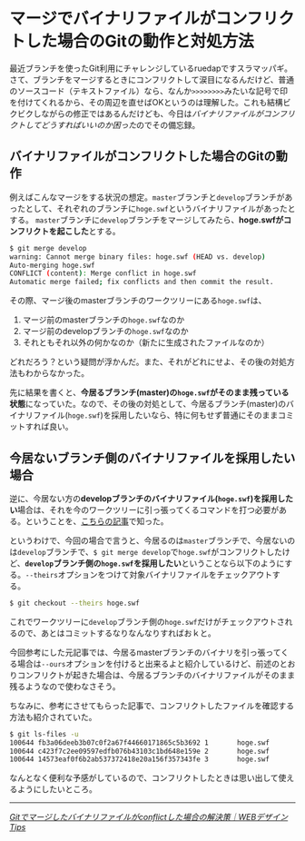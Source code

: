 # <span>マージでバイナリファイルがコンフリクトした場合の</span><span>Gitの動作と対処方法</span>


最近ブランチを使ったGit利用にチャレンジしているruedapですスラマッパギ。さて、ブランチをマージするときにコンフリクトして涙目になるんだけど、普通のソースコード（テキストファイル）なら、なんか`>>>>>>>>`みたいな記号で印を付けてくれるから、その周辺を直せばOKというのは理解した。これも結構ビクビクしながらの修正ではあるんだけども、今日は*バイナリファイルがコンフリクトしてどうすればいいのか困った*のでその備忘録。

<!-- READMORE -->

## バイナリファイルがコンフリクトした場合のGitの動作

例えばこんなマージをする状況の想定。`master`ブランチと`develop`ブランチがあったとして、それぞれのブランチに`hoge.swf`というバイナリファイルがあったとする。
`master`ブランチに`develop`ブランチをマージしてみたら、**hoge.swfがコンフリクトを起こした**とする。

~~~ sh
$ git merge develop
warning: Cannot merge binary files: hoge.swf (HEAD vs. develop)
Auto-merging hoge.swf
CONFLICT (content): Merge conflict in hoge.swf
Automatic merge failed; fix conflicts and then commit the result.
~~~

その際、マージ後のmasterブランチのワークツリーにある`hoge.swf`は、

1. マージ前のmasterブランチの`hoge.swf`なのか
2. マージ前のdevelopブランチの`hoge.swf`なのか
3. それともそれ以外の何かなのか（新たに生成されたファイルなのか）

どれだろう？という疑問が浮かんだ。また、それがどれにせよ、その後の対処方法もわからなかった。

先に結果を書くと、**今居るブランチ(master)の`hoge.swf`がそのまま残っている状態**になっていた。なので、その後の対処として、今居るブランチ(master)のバイナリファイル(`hoge.swf`)を採用したいなら、特に何もせず普通にそのままコミットすれば良い。

## 今居ないブランチ側のバイナリファイルを採用したい場合

逆に、今居ない方の**developブランチのバイナリファイル(`hoge.swf`)を採用したい**場合は、それを今のワークツリーに引っ張ってくるコマンドを打つ必要がある。ということを、[こちらの記事](http://blog.digital-squad.net/post/151034635.html)で知った。

というわけで、今回の場合で言うと、今居るのは`master`ブランチで、今居ないのは`develop`ブランチで、`$ git merge develop`で`hoge.swf`がコンフリクトしたけど、**`develop`ブランチ側の`hoge.swf`を採用したい**ということなら以下のようにする。`--theirs`オプションをつけて対象バイナリファイルをチェックアウトする。

~~~ sh
$ git checkout --theirs hoge.swf
~~~

これでワークツリーに`develop`ブランチ側の`hoge.swf`だけがチェックアウトされるので、あとはコミットするなりなんなりすればおｋと。

今回参考にした元記事では、今居るmasterブランチのバイナリを引っ張ってくる場合は`--ours`オプションを付けると出来るよと紹介しているけど、前述のとおりコンフリクトが起きた場合は、今居るブランチのバイナリファイルがそのまま残るようなので使わなさそう。

ちなみに、参考にさせてもらった記事で、コンフリクトしたファイルを確認する方法も紹介されていた。

~~~ sh
$ git ls-files -u
100644 fb3a06deeb3b07c0f2a67f44660171865c5b3692 1       hoge.swf
100644 c423f7c2ee09597edfb076b43103c1bd648e159e 2       hoge.swf
100644 14573eaf0f6b2ab537372418e20a156f357343fe 3       hoge.swf
~~~

なんとなく便利な予感がしているので、コンフリクトしたときは思い出して使えるようにしたいところ。

---

<cite>[Gitでマージしたバイナリファイルがconflictした場合の解決策｜WEBデザイン Tips](http://blog.digital-squad.net/post/151034635.html)</cite>
